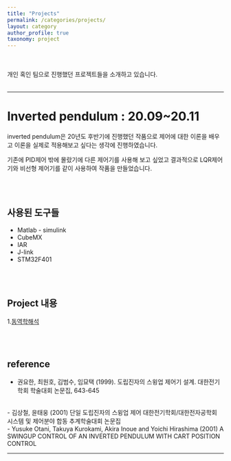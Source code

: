 ```yaml
---
title: "Projects"
permalink: /categories/projects/
layout: category
author_profile: true
taxonomy: project
---
```


<br><br>
개인 혹인 팀으로 진행했던 프로젝트들을 소개하고 있습니다. 
<br><br>


---
# Inverted pendulum : 20.09~20.11

inverted pendulum은 20년도 후반기에 진행했던 작품으로 제어에 대한 
이론을 배우고 이론을 실제로 적용해보고 싶다는 생각에 진행하였습니다.

기존에 PID제어 밖에 몰랐기에 다른 제어기를 사용해 
보고 싶었고 결과적으로 
LQR제어기와 비선형 제어기를 같이 사용하여 작품을 만들었습니다.

<br><br>

## 사용된 도구들

- Matlab - simulink
- CubeMX
- IAR
- J-link
- STM32F401

<br><br>

## Project 내용

1.[동역학해석](https://jeong-hyeonmin.github.io/inverted%20pendulum/Inverted-Pendulum/)

<br><br>


## reference
- 권요한, 최원호, 김범수, 임묘택 (1999). 도립진자의 스윙업 제어기 설계. 대한전기학회 학술대회 논문집, 643-645
<br>
- 김상철, 윤태웅 (2001) 단일 도립진자의 스윙업 제어 대한전기학회/대한전자공학회 시스템 및 제어분야 합동 추계학술대회 논문집
<br>
- Yusuke Otani, Takuya Kurokami, Akira Inoue and Yoichi Hirashima (2001) A SWINGUP CONTROL OF AN INVERTED PENDULUM WITH CART POSITION CONTROL




  


---